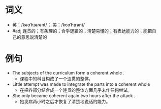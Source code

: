 # 词义
- 英：/kəʊˈhɪərənt/； 美：/koʊˈhɪrənt/
- #adj 连贯的；有条理的；合乎逻辑的；清楚易懂的；有表达能力的；能把自己的意思说清楚的
# 例句
- The subjects of the curriculum form a coherent whole .
	- 课程中的科目构成了一个连贯的整体。
- Little attempt was made to integrate the parts into a coherent whole
	- 在把各部分结合成一个连贯的整体方面几乎未作任何尝试。
- She only became coherent again two hours after the attack .
	- 她发病两小时之后才恢复了清楚地说话的能力。
